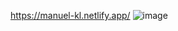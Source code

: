 https://manuel-kl.netlify.app/
![image](https://user-images.githubusercontent.com/87006471/210384705-f06cab60-5391-4360-8866-f41d0beaced2.png)

